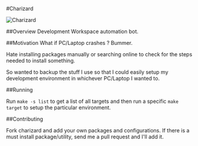 #Charizard

![Charizard](http://www.mediafire.com/convkey/f2fd/a6pwp725zwb8bi86g.jpg)

##Overview
Development Workspace automation bot.

##Motivation
What if PC/Laptop crashes ? Bummer.

Hate installing packages manually or searching online to check for the steps needed to install
something.

So wanted to backup the stuff I use so that I could easily setup my development environment in whichever PC/Laptop I wanted to.

##Running

Run ```make -s list``` to get a list of all targets and then run a specific ```make target``` to setup the particular environment.

##Contributing

Fork charizard and add your own packages and configurations. If there is a must install package/utility, send
me a pull request and I'll add it.



